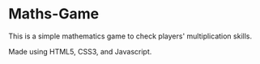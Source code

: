 # Maths-Game

This is a simple mathematics game to check players' multiplication skills.

Made using HTML5, CSS3, and Javascript.
